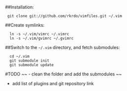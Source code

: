 ##Installation:

```
 git clone git://github.com/rkrdo/vimfiles.git ~/.vim

```

##Create symlinks:

```
  ln -s ~/.vim/vimrc ~/.vimrc
  ln -s ~/.vim/gvimrc ~/.gvimrc
```

##Switch to the `~/.vim` directory, and fetch submodules:

```
  cd ~/.vim
  git submodule init
  git submodule update
```

#TODO
~~ - clean the folder and add the submodules ~~
- add list of plugins and git repository link
